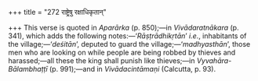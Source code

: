 +++
title = "272 राष्ट्रेषु रक्षाधिकृतान्"

+++
This verse is quoted in *Aparārka* (p. 850);—in *Vivādaratnākara* (p.
341), which adds the following notes:—‘*Rāṣṭrādhikṛtān*’ *i.e*.,
inhabitants of the village;—‘*deśitān*’, deputed to guard the
village;—‘*madhyasthān*’, those men who are looking on while people are
being robbed by thieves and harassed;—all these the king shall punish
like thieves;—in *Vyvahāra-Bālambhaṭṭī* (p. 991);—and in
*Vivādacintāmaṇi* (Calcutta, p. 93).


